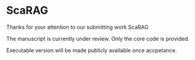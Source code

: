 # ScaRAG

Thanks for your attention to our submitting work ScaRAG <Retrieval with trial-and-error: Optimizing RAG over Scattered Knowledge Bases>

The manuscript is currently under review. Only the core code is provided. 

Executable version will be made publicly available once accpetance.
